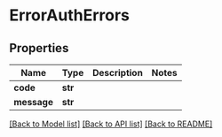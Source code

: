 # ErrorAuthErrors

## Properties
Name | Type | Description | Notes
------------ | ------------- | ------------- | -------------
**code** | **str** |  | 
**message** | **str** |  | 

[[Back to Model list]](../README.md#documentation-for-models) [[Back to API list]](../README.md#documentation-for-api-endpoints) [[Back to README]](../README.md)


